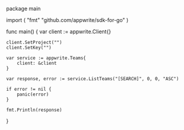 package main

import (
    "fmt"
    "github.com/appwrite/sdk-for-go"
)

func main() {
    var client := appwrite.Client{}

    client.SetProject("")
    client.SetKey("")

    var service := appwrite.Teams{
        client: &client
    }

    var response, error := service.ListTeams("[SEARCH]", 0, 0, "ASC")

    if error != nil {
        panic(error)
    }

    fmt.Println(response)
}